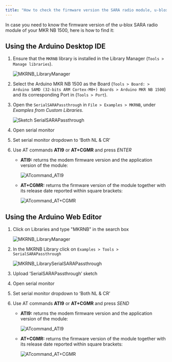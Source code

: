 ```yaml
---
title: "How to check the firmware version the SARA radio module, u-blox, on the MKR NB 1500"
---
```


In case you need to know the firmware version of the u-blox SARA radio module of your MKR NB 1500, here is how to find it:

## Using the Arduino Desktop IDE

1. Ensure that the `MKRNB` library is installed in the Library Manager (`Tools > Manage libraries`).

   ![MKRNB_LibraryManager](img/MKRNB_LibraryManager.png)

2. Select the Arduino MKR NB 1500 as the Board (`Tools > Board: > Arduino SAMD (32-bits ARM Cortex-M0+) Boards > Arduino MKR NB 1500`) and its corresponding Port in (`Tools > Port`).

3. Open the `SerialSARAPassthrough` in `File > Examples > MKRNB`, under _Examples from Custom Libraries_.

   ![Sketch SerialSARAPassthrough](img/MKRNB_SerialSaraPassthroughExample.png)

4. Open serial monitor

5. Set serial monitor dropdown to ‘Both NL & CR’

6. Use AT commands **ATI9** or **AT+CGMR** and press _ENTER_

   * **ATI9:** returns the modem firmware version and the application version of the module:

     ![ATcommand_ATI9](img/ATcommand_ATI9.png)

   * **AT+CGMR:** returns the firmware version of the module together with its release date reported within square brackets:

     ![ATcommand_AT+CGMR](img/ATcommand_AT-CGMR.png)

## Using the Arduino Web Editor

1. Click on Libraries and type "MKRNB" in the search box

   ![MKRNB_LibraryManager](img/MKRNB_WebEditorLibrary_0.png)

2. In the MKRNB Library click on `Examples > Tools > SerialSARAPassthrough`

   ![MKRNB_LibrarySerialSARAPassthrough](img/MKRNB_WebEditorLibrary_1.png)

3. Upload ‘SerialSARAPassthrough’ sketch

4. Open serial monitor

5. Set serial monitor dropdown to ‘Both NL & CR’

6. Use AT commands **ATI9** or **AT+CGMR** and press _SEND_

   * **ATI9:** returns the modem firmware version and the application version of the module:

     ![ATcommand_ATI9](img/MKRNB_WebEditorLibrary_2.png)

   * **AT+CGMR:** returns the firmware version of the module together with its release date reported within square brackets:

     ![ATcommand_AT+CGMR](img/MKRNB_WebEditorLibrary_3.png)
